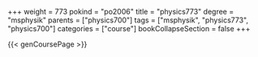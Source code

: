 +++
weight = 773
pokind = "po2006"
title = "physics773"
degree = "msphysik"
parents = ["physics700"]
tags = ["msphysik", "physics773", "physics700"]
categories = ["course"]
bookCollapseSection = false
+++

{{< genCoursePage >}}
